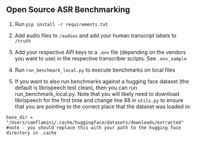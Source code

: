 ## Open Source ASR Benchmarking

1) Run `pip install -r requirements.txt`

2) Add audio files to `/audios` and add your human transcript labels to `/truth`

3) Add your respective API keys to a `.env` file (depending on the vendors you want to use) in the respective transcriber scripts. See `.env_sample`

4) Run `run_benchmark_local.py` to execute benchmarks on local files

5) If you want to also run benchmarks against a hugging face dataset (the default is librispeech test clean), then you can run run_benchmark_local.py. Note that you will likely need to download librispeech for the first time and change line 88 in `utils.py` to ensure that you are pointing to the correct place that the dataset was loaded in:
```    
base_dir = "/Users/samflamini/.cache/huggingface/datasets/downloads/extracted" #note - you should replace this with your path to the hugging face directory in .cache
```